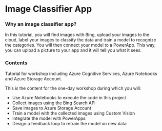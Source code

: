# Image Classifier App

### Why an image classifier app?

In this tutorial, you will find images with Bing, upload your images to the cloud, label your images to classify the data and train a model to recognize the categories. You will then connect your model to a PowerApp. This way, you can upload a picture to your app and it will tell you what it sees. 

### Contents
Tutorial for workshop including Azure Cognitive Services, Azure Notebooks and Azure Storage Account.

This is the content for the one-day workshop during which you will:
- Use Azure Notebooks to execute the code in this project
- Collect images using the Bing Search API
- Save images to Azure Storage Account
- Train a model with the collected images using Custom Vision
- Integrate the model with PowerApps
- Design a feedback loop to retrain the model on new data
